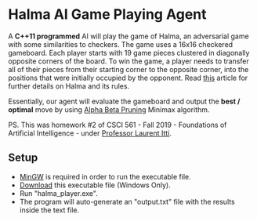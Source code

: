 # Halma AI Game Playing Agent

A **C++11 programmed** AI will play the game of Halma, an adversarial game with some similarities to checkers. The game uses a 16x16 checkered gameboard. Each player starts with 19 game pieces clustered in diagonally opposite corners of the board. To win the game, a player needs to transfer all of their pieces from their starting corner to the opposite corner, into the positions that were initially occupied by the opponent. Read [this](https://en.wikipedia.org/wiki/Halma) article for further details on Halma and its rules.

Essentially, our agent will evaluate the gameboard and output the **best / optimal** move by using [Alpha Beta Pruning](https://en.wikipedia.org/wiki/Alpha_beta_pruning) Minimax algorithm.

PS. This was homework #2 of CSCI 561 - Fall 2019 - Foundations of Artificial Intelligence - under [Professor Laurent Itti](http://ilab.usc.edu/itti/).

## Setup

- [MinGW](https://sourceforge.net/projects/mingw/) is required in order to run the executable file.
- [Download](https://github.com/Matrix7689/Halma-AI/releases) this executable file (Windows Only).
- Run "halma_player.exe".
- The program will auto-generate an "output.txt" file with the results inside the text file.